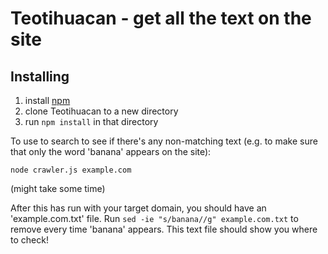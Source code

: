 
# Teotihuacan - get all the text on the site


## Installing
1. install [npm](https://nodejs.org/download/)
2. clone Teotihuacan to a new directory
3. run `npm install` in that directory

To use to search to see if there's any non-matching text (e.g. to make sure that
  only the word 'banana' appears on the site):

`node crawler.js example.com`

(might take some time)

After this has run with your target domain, you should have an 'example.com.txt'
file. Run `sed -ie "s/banana//g" example.com.txt` to remove every time 'banana'
appears. This text file should show you where to check!
